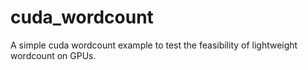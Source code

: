 cuda_wordcount
==============

A simple cuda wordcount example to test the feasibility of lightweight wordcount on GPUs.
